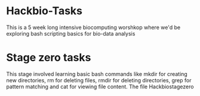 # Hackbio-Tasks 
This is a 5 week long intensive biocomputing worshkop where we'd be exploring bash scripting basics for bio-data analysis
# Stage zero tasks
This stage involved learning basic bash commands like mkdir for creating new directories, rm for deleting files, rmdir for deleting directories, grep for pattern matching and cat for viewing file content. The file Hackbiostagezero
